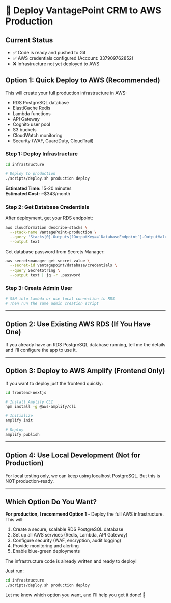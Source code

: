 # 🚀 Deploy VantagePoint CRM to AWS Production

## Current Status

- ✅ Code is ready and pushed to Git
- ✅ AWS credentials configured (Account: 337909762852)
- ❌ Infrastructure not yet deployed to AWS

## Option 1: Quick Deploy to AWS (Recommended)

This will create your full production infrastructure in AWS:
- RDS PostgreSQL database
- ElastiCache Redis
- Lambda functions
- API Gateway
- Cognito user pool
- S3 buckets
- CloudWatch monitoring
- Security (WAF, GuardDuty, CloudTrail)

### Step 1: Deploy Infrastructure

```bash
cd infrastructure

# Deploy to production
./scripts/deploy.sh production deploy
```

**Estimated Time:** 15-20 minutes  
**Estimated Cost:** ~$343/month

### Step 2: Get Database Credentials

After deployment, get your RDS endpoint:

```bash
aws cloudformation describe-stacks \
  --stack-name VantagePoint-production \
  --query 'Stacks[0].Outputs[?OutputKey==`DatabaseEndpoint`].OutputValue' \
  --output text
```

Get database password from Secrets Manager:

```bash
aws secretsmanager get-secret-value \
  --secret-id vantagepoint/database/credentials \
  --query SecretString \
  --output text | jq -r .password
```

### Step 3: Create Admin User

```bash
# SSH into Lambda or use local connection to RDS
# Then run the same admin creation script
```

---

## Option 2: Use Existing AWS RDS (If You Have One)

If you already have an RDS PostgreSQL database running, tell me the details and I'll configure the app to use it.

---

## Option 3: Deploy to AWS Amplify (Frontend Only)

If you want to deploy just the frontend quickly:

```bash
cd frontend-nextjs

# Install Amplify CLI
npm install -g @aws-amplify/cli

# Initialize
amplify init

# Deploy
amplify publish
```

---

## Option 4: Use Local Development (Not for Production)

For local testing only, we can keep using localhost PostgreSQL. But this is NOT production-ready.

---

## Which Option Do You Want?

**For production, I recommend Option 1** - Deploy the full AWS infrastructure. This will:

1. Create a secure, scalable RDS PostgreSQL database
2. Set up all AWS services (Redis, Lambda, API Gateway)
3. Configure security (WAF, encryption, audit logging)
4. Provide monitoring and alerting
5. Enable blue-green deployments

The infrastructure code is already written and ready to deploy!

Just run:

```bash
cd infrastructure
./scripts/deploy.sh production deploy
```

Let me know which option you want, and I'll help you get it done! 🚀
